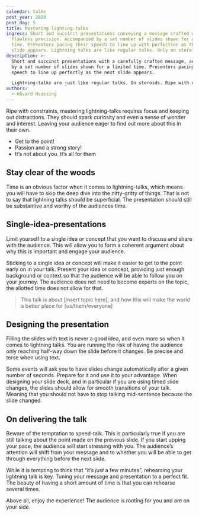 ```yaml
---
calendar: talks
post_year: 2020
post_day: 5
title: Mastering lighting-talks
ingress: Short and succinct presentations conveying a message crafted with
  flawless precision. Accompanied by a set number of slides shown for a limited
  time. Presenters pacing their speech to line up with perfection as the next
  slide appears. Lightning talks are like regular talks. Only on steroids.
description: >-
  Short and succinct presentations with a carefully crafted message, accompanied
  by a set number of slides shown for a limited time. Presenters pacing their
  speech to line up perfectly as the next slide appears. 

  Lightning-talks are just like regular talks. On steroids. Ripe with constraints.
authors:
  - Håvard Hvassing
---
```

Ripe with constraints, mastering lightning-talks requires focus and keeping out distractions. They should spark curiosity and even a sense of wonder and interest. Leaving your audience eager to find out more about this in their own. 

* Get to the point!
* Passion and a strong story!
* It’s not about you. It’s all for them

## Stay clear of the woods

Time is an obvious factor when it comes to lightning-talks, which means you will have to skip the deep dive into the nitty-gritty of things. That is not to say that lightning talks should be superficial. The presentation should still be substantive and worthy of the audiences time.

## Single-idea-presentations

Limit yourself to a single idea or concept that you want to discuss and share with the audience. This will allow you to form a coherent argument about why this is important and engage your audience. 

Sticking to a single idea or concept will make it easier to get to the point early on in your talk. Present your idea or concept, providing just enough background or context so that the audience will be able to follow you on your journey. The audience does not need to become experts on the topic, the allotted time does not allow for that. 

> This talk is about \[insert topic here], and how this will make the world a better place for \[us/them/everyone]

## Designing the presentation

Filling the slides with text is never a good idea, and even more so when it comes to lightning talks. You are running the risk of having the audience only reaching half-way down the slide before it changes. Be precise and terse when using text.

Some events will ask you to have slides change automatically after a given number of seconds. Prepare for it and use it to your advantage. When designing your slide deck, and in particular if you are using timed slide changes, the slides should allow for smooth transitions of your talk. Meaning that you should not have to stop talking mid-sentence because the slide changed. 

## On delivering the talk

Beware of the temptation to speed-talk. This is particularly true if you are still talking about the point made on the previous slide. If you start upping your pace, the audience will start stressing with you. The audience’s attention will shift from your message and to whether you will be able to get through everything before the next slide.

While it is tempting to think that “it’s *just* a few minutes”, rehearsing your lightning talk is key. Tuning your message and presentation to a perfect fit. The beauty of having a short amount of time is that you can rehearse several times. 

Above all, enjoy the experience! The audience is rooting for you and are on your side.